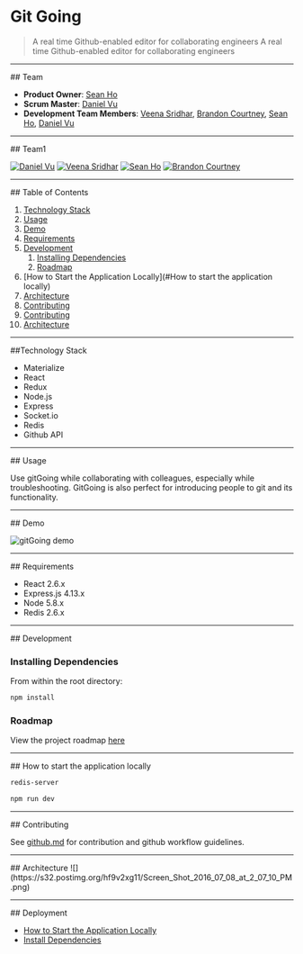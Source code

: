 # Git Going
> A real time Github-enabled editor for collaborating engineers
A real time Github-enabled editor for collaborating engineers

<hr>
## Team

  - __Product Owner__: [Sean Ho](https://github.com/seanhho)
  - __Scrum Master__: [Daniel Vu](https://github.com/d-vu)
  - __Development Team Members__: [Veena Sridhar](https://github.com/veena-sridhar), [Brandon Courtney](https://github.com/bcourtney5965), [Sean Ho](https://github.com/seanhho), [Daniel Vu](https://github.com/d-vu)


<hr>
## Team1

[![Daniel Vu](https://avatars3.githubusercontent.com/u/17260170?v=3&s=150)](http://github.com/d-vu)
[![Veena Sridhar](https://avatars1.githubusercontent.com/u/9629061?v=3&s=150)](https://github.com/veena-sridhar)
[![Sean Ho](https://avatars2.githubusercontent.com/u/3504821?v=3&s=150)](http://github.com/seanhho)
[![Brandon Courtney](https://avatars3.githubusercontent.com/u/7043747?v=3&s=150)](http://github.com/)

<hr>
## Table of Contents

1. [Technology Stack](#technology-stack)
1. [Usage](#usage)
1. [Demo](#demo)
1. [Requirements](#requirements)
1. [Development](#development)
    1. [Installing Dependencies](#installing-dependencies)
    1. [Roadmap](#roadmap)
1. [How to Start the Application Locally](#How to start the application locally)
1. [Architecture](#architecture)
1. [Contributing](#contributing)
1. [Contributing](#contributing)
1. [Architecture](#architecture)

<hr>
##Technology Stack

- Materialize
- React
- Redux
- Node.js
- Express
- Socket.io
- Redis
- Github API

<hr>
## Usage

Use gitGoing while collaborating with colleagues, especially while troubleshooting.  GitGoing is also perfect for introducing people to git and its functionality.  

<hr>
## Demo

![gitGoing demo](https://i.makeagif.com/media/7-08-2016/cMGTgq.gif)


<hr>
## Requirements

- React 2.6.x
- Express.js 4.13.x
- Node 5.8.x
- Redis 2.6.x

<hr>
## Development

### Installing Dependencies

From within the root directory:

```sh
npm install
```

### Roadmap

View the project roadmap [here](https://github.com/Devtool-Labs/gitGoing/issues)

<hr>
## How to start the application locally

```sh
redis-server
```
```sh
npm run dev
```

<hr>
## Contributing

See [github.md](github.md) for contribution and github workflow guidelines.

<hr>
## Architecture      
![](https://s32.postimg.org/hf9v2xg11/Screen_Shot_2016_07_08_at_2_07_10_PM.png)

<hr>
## Deployment


* [How to Start the Application Locally](#How-to-start-the-application-locally)
* [Install Dependencies](#Install-dependencies)

